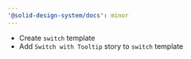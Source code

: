 ```yaml
---
'@solid-design-system/docs': minor
---
```


- Create `switch` template
- Add `Switch with Tooltip` story to `switch` template
